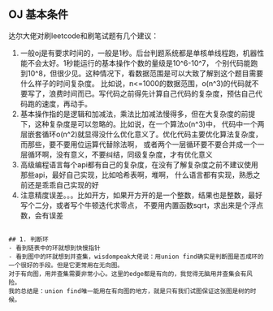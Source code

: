 ## OJ 基本条件
达尔大佬对刷leetcode和刷笔试题有几个建议：

1. 一般oj是有要求时间的，一般是1秒。后台判题系统都是单核单线程跑，机器性能不会太好。1秒能运行的基本操作个数的量级是10^6-10^7，
个别代码能跑到10^8，但很少见。这种情况下，看数据范围是可以大致了解到这个题目需要什么样子的时间复杂度。
比如说，n<=1000的数据范围，o(n^3)的代码就不要写了，浪费时间而已。写代码之前得先计算自己代码的复杂度，预估自己代码跑的速度，再动手。
2. 基本操作指的是逻辑和加减法，乘法比加减法慢得多，但在大复杂度的前提下，这种复杂度是可以忽略的。比如说，在一个算法o(n^3)中，
代码中一个两层嵌套循环o(n^2)就显得没什么优化意义了。优化代码主要优化算法复杂度，而那些，要不要用位运算代替除法啊，
或者两个一层循环要不要合并成一个一层循环啊，没有意义，不要纠结，同级复杂度，才有优化意义
3. 高级编程语言每个api都有自己的复杂度，在没有了解复杂度之前不建议使用那些api，最好自己实现，比如哈希表啊，堆啊，
什么语言都有实现，熟悉之前还是乖乖自己实现的好
4. 注意精度误差。。。比如开方，如果开方开的是一个整数，结果也是整数，最好写个二分，或者写个牛顿迭代求零点，
不要用内置函数sqrt，求出来是个浮点数，会有误差
```

## 1. 判断环
- 看到链表中的环就想到快慢指针
- 看到图中的环就想到并查集，wisdompeak大佬说：用union find确实是判断图是否成环的一个很好的手段。但是它更常用在无向图。
对于有向图，用并查集需要非常小心。这里的edge都是有向的，我觉得无脑用并查集会有风险。
我的总结是：union find唯一能用在有向图的地方，就是只有我们试图保证这张图是树的时候。
